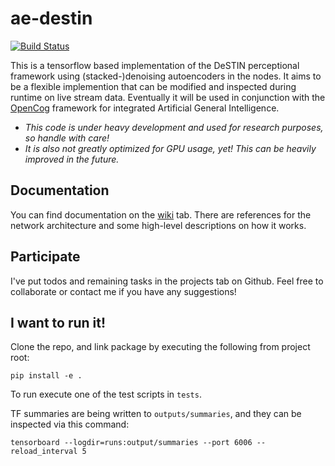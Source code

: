 # ae-destin

[![Build Status](https://travis-ci.org/elggem/ae-destin.svg?branch=development)](https://travis-ci.org/elggem/ae-destin)

This is a tensorflow based implementation of the DeSTIN perceptional framework using (stacked-)denoising autoencoders in the nodes. It aims to be a flexible implemention that can be modified and inspected during runtime on live stream data. Eventually it will be used in conjunction with the [OpenCog](https://github.com/opencog/opencog) framework for integrated Artificial General Intelligence.

  - *This code is under heavy development and used for research purposes, so handle with care!*
  - *It is also not greatly optimized for GPU usage, yet! This can be heavily improved in the future.*

## Documentation

You can find documentation on the [wiki](https://github.com/elggem/ae-destin/wiki) tab. There are references for the network architecture and some high-level descriptions on how it works.

## Participate

I've put todos and remaining tasks in the projects tab on Github. Feel free to collaborate or contact me if you have any suggestions!

## I want to run it!

Clone the repo, and link package by executing the following from project root:

    pip install -e .

To run execute one of the test scripts in `tests`.

TF summaries are being written to `outputs/summaries`, and they can be inspected via this command:

    tensorboard --logdir=runs:output/summaries --port 6006 --reload_interval 5


